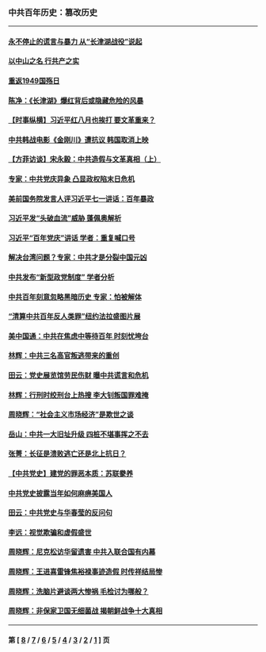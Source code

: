 ### 中共百年历史：篡改历史
---
#### [永不停止的谎言与暴力 从“长津湖战役”说起](../../pages/nf1176115/n13494094.md?06040430) 
#### [以中山之名 行共产之实](../../pages/nf1176115/n13346437.md?06040430) 
#### [重返1949国殇日](../../pages/nf1176115/n13346372.md?06040430) 
#### [陈净：《长津湖》爆红背后或隐藏危险的风暴](../../pages/nf1176115/n13314364.md?06040430) 
#### [【时事纵横】习近平红八月也挨打 要文革重来？](../../pages/nf1176115/n13231393.md?06040430) 
#### [中共韩战电影《金刚川》遭抗议 韩国取消上映](../../pages/nf1176115/n13219114.md?06040430) 
#### [【方菲访谈】宋永毅：中共造假与文革真相（上）](../../pages/nf1176115/n13200760.md?06040430) 
#### [专家：中共党庆异象 凸显政权陷末日危机](../../pages/nf1176115/n13067084.md?06040430) 
#### [美前国务院发言人评习近平七一讲话：百年暴政](../../pages/nf1176115/n13066986.md?06040430) 
#### [习近平发“头破血流”威胁 蓬佩奥解析](../../pages/nf1176115/n13063604.md?06040430) 
#### [习近平“百年党庆”讲话 学者：重复喊口号](../../pages/nf1176115/n13061411.md?06040430) 
#### [解决台湾问题？专家：中共才是分裂中国元凶](../../pages/nf1176115/n13060811.md?06040430) 
#### [中共发布“新型政党制度” 学者分析](../../pages/nf1176115/n13056354.md?06040430) 
#### [中共百年刻意忽略黑暗历史 专家：怕被解体](../../pages/nf1176115/n13056056.md?06040430) 
#### [“清算中共百年反人类罪”纽约法拉盛图片展](../../pages/nf1176115/n13052220.md?06040430) 
#### [美中国通：中共在焦虑中等待百年 时刻忧垮台](../../pages/nf1176115/n13048820.md?06040430) 
#### [林辉：中共三名高官叛逃带来的重创](../../pages/nf1176115/n13035206.md?06040430) 
#### [田云：党史展览馆劳民伤财 曝中共谎言和危机](../../pages/nf1176115/n13033900.md?06040430) 
#### [林辉：行刑时绞刑台上热搜 李大钊叛国罪难掩](../../pages/nf1176115/n13031965.md?06040430) 
#### [周晓辉：“社会主义市场经济”是欺世之谈](../../pages/nf1176115/n13024090.md?06040430) 
#### [岳山：中共一大旧址升级 四桩不堪事挥之不去](../../pages/nf1176115/n13021697.md?06040430) 
#### [张菁：长征是溃败逃亡还是北上抗日？](../../pages/nf1176115/n13020585.md?06040430) 
#### [【中共党史】建党的罪恶本质：苏联豢养](../../pages/nf1176115/n13011888.md?06040430) 
#### [中共党史披露当年如何麻痹美国人](../../pages/nf1176115/n12966400.md?06040430) 
#### [田云：中共党史与华春莹的反问句](../../pages/nf1176115/n12765178.md?06040430) 
#### [李远：视觉欺骗和虚假盛世](../../pages/nf1176115/n12993376.md?06040430) 
#### [周晓辉：尼克松访华留遗害 中共入联合国有内幕](../../pages/nf1176115/n12991422.md?06040430) 
#### [周晓辉：王进喜雷锋焦裕禄事迹造假 时传祥结局惨](../../pages/nf1176115/n12985497.md?06040430) 
#### [周晓辉：洗脑片避谈两大惨祸 毛检讨为哪般？](../../pages/nf1176115/n12971285.md?06040430) 
#### [周晓辉：非保家卫国无细菌战 揭朝鲜战争十大真相](../../pages/nf1176115/n12954161.md?06040430) 

---
#### 第 [ [8](./8.md?06040430) / [7](./7.md?06040430) / [6](./6.md?06040430) / [5](./5.md?06040430) / [4](./4.md?06040430) / [3](./3.md?06040430) / [2](./2.md?06040430) / [1](./1.md?06040430) ] 页
